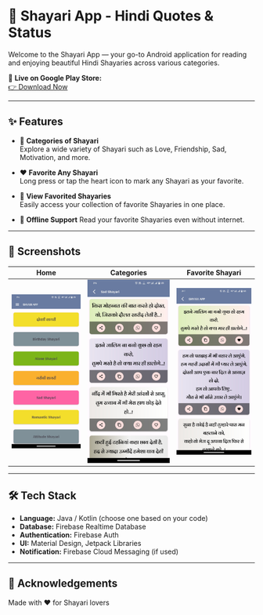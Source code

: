# 🌸 Shayari App - Hindi Quotes & Status

Welcome to the Shayari App — your go-to Android application for reading and enjoying beautiful Hindi Shayaries across various categories.

📱 **Live on Google Play Store:**  
[👉 Download Now](https://play.google.com/store/apps/details?id=your.package.name)

---

## ✨ Features

- 🔖 **Categories of Shayari**  
  Explore a wide variety of Shayari such as Love, Friendship, Sad, Motivation, and more.

- ❤️ **Favorite Any Shayari**  
  Long press or tap the heart icon to mark any Shayari as your favorite.

- 📂 **View Favorited Shayaries**  
  Easily access your collection of favorite Shayaries in one place.

- 📶 **Offline Support**
  Read your favorite Shayaries even without internet.

---

## 📸 Screenshots

| Home | Categories | Favorite Shayari |
|------|------------|------------------|
| ![s1](screenshots/home.jpg) | ![s2](screenshots/category.jpg) | ![s3](screenshots/favorites.jpg) |

---

## 🛠 Tech Stack

- **Language:** Java / Kotlin (choose one based on your code)
- **Database:** Firebase Realtime Database
- **Authentication:** Firebase Auth
- **UI:** Material Design, Jetpack Libraries
- **Notification:** Firebase Cloud Messaging (if used)

---

## 🙌 Acknowledgements

Made with ❤️ for Shayari lovers  

